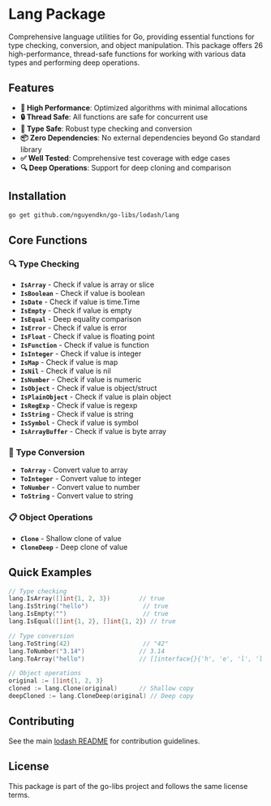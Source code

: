 # Lang Package

Comprehensive language utilities for Go, providing essential functions for type checking, conversion, and object manipulation. This package offers 26 high-performance, thread-safe functions for working with various data types and performing deep operations.

## Features

- **🚀 High Performance**: Optimized algorithms with minimal allocations
- **🔒 Thread Safe**: All functions are safe for concurrent use
- **🎯 Type Safe**: Robust type checking and conversion
- **📦 Zero Dependencies**: No external dependencies beyond Go standard library
- **✅ Well Tested**: Comprehensive test coverage with edge cases
- **🔍 Deep Operations**: Support for deep cloning and comparison

## Installation

```bash
go get github.com/nguyendkn/go-libs/lodash/lang
```

## Core Functions

### 🔍 **Type Checking**
- **`IsArray`** - Check if value is array or slice
- **`IsBoolean`** - Check if value is boolean
- **`IsDate`** - Check if value is time.Time
- **`IsEmpty`** - Check if value is empty
- **`IsEqual`** - Deep equality comparison
- **`IsError`** - Check if value is error
- **`IsFloat`** - Check if value is floating point
- **`IsFunction`** - Check if value is function
- **`IsInteger`** - Check if value is integer
- **`IsMap`** - Check if value is map
- **`IsNil`** - Check if value is nil
- **`IsNumber`** - Check if value is numeric
- **`IsObject`** - Check if value is object/struct
- **`IsPlainObject`** - Check if value is plain object
- **`IsRegExp`** - Check if value is regexp
- **`IsString`** - Check if value is string
- **`IsSymbol`** - Check if value is symbol
- **`IsArrayBuffer`** - Check if value is byte array

### 🔄 **Type Conversion**
- **`ToArray`** - Convert value to array
- **`ToInteger`** - Convert value to integer
- **`ToNumber`** - Convert value to number
- **`ToString`** - Convert value to string

### 📋 **Object Operations**
- **`Clone`** - Shallow clone of value
- **`CloneDeep`** - Deep clone of value

## Quick Examples

```go
// Type checking
lang.IsArray([]int{1, 2, 3})        // true
lang.IsString("hello")               // true
lang.IsEmpty("")                     // true
lang.IsEqual([]int{1, 2}, []int{1, 2}) // true

// Type conversion
lang.ToString(42)                    // "42"
lang.ToNumber("3.14")               // 3.14
lang.ToArray("hello")               // []interface{}{'h', 'e', 'l', 'l', 'o'}

// Object operations
original := []int{1, 2, 3}
cloned := lang.Clone(original)      // Shallow copy
deepCloned := lang.CloneDeep(original) // Deep copy
```

## Contributing

See the main [lodash README](../README.md) for contribution guidelines.

## License

This package is part of the go-libs project and follows the same license terms.